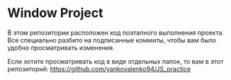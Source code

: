 # Window Project

В этом репозитории расположен код поэтапного выполнения проекта. Все специально разбито на подписанные коммиты, чтобы вам было удобно просматривать изменения. 

Если хотите просматривать код в виде отдельных папок, то вам в этот репозиторий: <https://github.com/yankovalenko94/JS_practice>